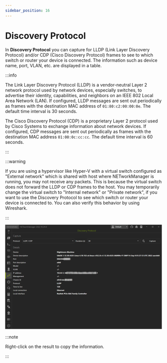 ```yaml
---
sidebar_position: 16
---
```


# Discovery Protocol

In **Discovery Protocol** you can capture for LLDP (Link Layer Discovery Protocol) and/or CDP (Cisco Discovery Protocol) frames to see to which switch or router your device is connected. The information such as device name, port, VLAN, etc. are displayed in a table.

:::info

The Link Layer Discovery Protocol (LLDP) is a vendor-neutral Layer 2 network protocol used by network devices, especially switches, to advertise their identity, capabilities, and neighbors on an IEEE 802 Local Area Network (LAN). If configured, LLDP messages are sent out periodically as frames with the destination MAC address of `01:80:c2:00:00:0e`. The default time interval is 30 seconds.

The Cisco Discovery Protocol (CDP) is a proprietary Layer 2 protocol used by Cisco Systems to exchange information about network devices. If configured, CDP messages are sent out periodically as frames with the destination MAC address `01:00:0c:cc:cc`. The default time interval is 60 seconds.

:::

:::warning

If you are using a hypervisor like Hyper-V with a virtual switch configured as "External network" which is shared with host where NETworkManager is running, you may not receive any packets. This is because the virtual switch does not forward the LLDP or CDP frames to the host. You may temporarily change the virtual switch to "Internal network" or "Private network", if you want to use the Discovery Protocol to see which switch or router your device is connected to. You can also verify this behavior by using Wireshark.

:::

![Discovery Protocol](./img/discovery-protocol.png)

:::note

Right-click on the result to copy the information.

:::
